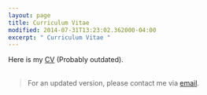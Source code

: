 ```yaml
---
layout: page
title: Curriculum Vitae
modified: 2014-07-31T13:23:02.362000-04:00
excerpt: " Curriculum Vitae "
---
```


Here is my [CV](/CV/EfstratiosSkleparis.pdf) (Probably outdated). 
<br><br>
> For an updated version, please contact me via [email](mailto:eskleparis@protonmail.com).

